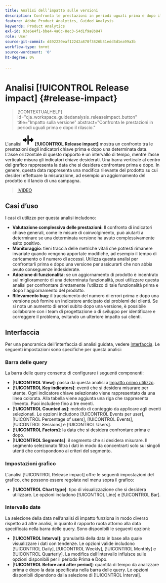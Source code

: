 ```yaml
---
title: Analisi dell’impatto sulle versioni
description: Confronta le prestazioni in periodi uguali prima e dopo il rilascio.
feature: Adobe Product Analytics, Guided Analysis
keywords: Product Analytics
exl-id: 93e6e4f1-bbe4-4a6c-8ec3-54d1f9a8b847
role: User
source-git-commit: d492220eaf12242a870f3826b31edd3d1ea99a3b
workflow-type: tm+mt
source-wordcount: '0'
ht-degree: 0%

---
```


# Analisi [!UICONTROL Release impact] {#release-impact}

<!-- markdownlint-disable MD034 -->

>[!CONTEXTUALHELP]
>id="cja_workspace_guidedanalysis_releaseimpact_button"
>title="Impatto sulla versione"
>abstract="Confronta le prestazioni in periodi uguali prima e dopo il rilascio."

<!-- markdownlint-enable MD034 -->

L&#39;analisi ![Release](/help/assets/icons/Release.svg) **[!UICONTROL Release impact]** mostra un confronto tra le prestazioni degli indicatori chiave prima e dopo una determinata data. L’asse orizzontale di questo rapporto è un intervallo di tempo, mentre l’asse verticale misura gli indicatori chiave desiderati. Una barra verticale al centro del grafico rappresenta la data che si desidera confrontare prima e dopo. In genere, questa data rappresenta una modifica rilevante del prodotto su cui desideri effettuare la misurazione, ad esempio un aggiornamento del prodotto o il lancio di una campagna.

>[!VIDEO](https://video.tv.adobe.com/v/3421665/?learn=on)

## Casi d’uso

I casi di utilizzo per questa analisi includono:

* **Valutazione complessiva delle prestazioni:** Il confronto di indicatori chiave generali, come le misure di coinvolgimento, può aiutarti a determinare se una determinata versione ha avuto complessivamente esito positivo.
* **Monitoraggio**: tieni traccia delle metriche vitali che potresti rimanere invariate quando vengono apportate modifiche, ad esempio il tempo di caricamento o il numero di accessi. Utilizza questa analisi per confrontarli prima e dopo una versione per assicurarti che non abbia avuto conseguenze indesiderate.
* **Adozione di funzionalità**: se un aggiornamento di prodotto è incentrato sul miglioramento di una determinata funzionalità, puoi utilizzare questa analisi per confrontare direttamente l&#39;utilizzo di tale funzionalità prima e dopo l&#39;aggiornamento del prodotto.
* **Rilevamento bug**: il tracciamento del numero di errori prima e dopo una versione può fornire un indicatore anticipato dei problemi dei clienti. Se si nota un aumento di errori subito dopo una versione, è possibile collaborare con i team di progettazione o di sviluppo per identificare e correggere il problema, evitando un ulteriore impatto sui clienti.

## Interfaccia

Per una panoramica dell&#39;interfaccia di analisi guidata, vedere [Interfaccia](../overview.md#interface). Le seguenti impostazioni sono specifiche per questa analisi:

### Barra delle query

La barra delle query consente di configurare i seguenti componenti:

* **[!UICONTROL View]**: passa da questa analisi a [Impatto primo utilizzo](first-use-impact.md).
* **[!UICONTROL Key indicators]**: eventi che si desidera misurare per utente. Ogni indicatore chiave selezionato viene rappresentato da una linea colorata. Alla tabella viene aggiunta una riga che rappresenta l’evento. Puoi includere fino a tre eventi.
* **[!UICONTROL Counted as]**: metodo di conteggio da applicare agli eventi selezionati. Le opzioni includono [!UICONTROL Events per user], [!UICONTROL Percentage of users], [!UICONTROL Events], [!UICONTROL Sessions] e [!UICONTROL Users].
* **[!UICONTROL Factors]**: la data che si desidera confrontare prima e dopo.
* **[!UICONTROL Segments]**: il segmento che si desidera misurare. Il segmento selezionato filtra i dati in modo da concentrarti solo sui singoli utenti che corrispondono ai criteri del segmento.

### Impostazioni grafico

L&#39;analisi [!UICONTROL Release impact] offre le seguenti impostazioni del grafico, che possono essere regolate nel menu sopra il grafico:

* **[!UICONTROL Chart type]**: tipo di visualizzazione che si desidera utilizzare. Le opzioni includono [!UICONTROL Line] e [!UICONTROL Bar].

### Intervallo date

La selezione della data nell’analisi di impatto funziona in modo diverso rispetto ad altre analisi, in quanto il rapporto ruota attorno alla data specificata nella barra delle query. Sono disponibili le seguenti opzioni:

* **[!UICONTROL Interval]**: granularità della data in base alla quale visualizzare i dati con tendenze. Le opzioni valide includono [!UICONTROL Daily], [!UICONTROL Weekly], [!UICONTROL Monthly] e [!UICONTROL Quarterly]. La modifica dell’intervallo influisce sulle opzioni disponibili per il periodo Prima e Dopo.
* **[!UICONTROL Before and after period]**: quantità di tempo da analizzare prima e dopo la data specificata nella barra delle query. Le opzioni disponibili dipendono dalla selezione di [!UICONTROL Interval].


<!--
## Example

See below for an example of the analysis.

![Release impact](../assets/release-impact.png)

-->
